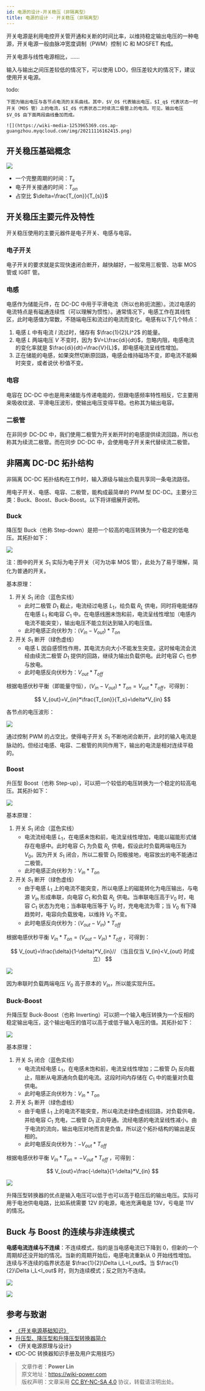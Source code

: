 ```yaml
---
id: 电源的设计-开关稳压（非隔离型）
title: 电源的设计 - 开关稳压（非隔离型）
---
```


开关电源是利用电控开关管开通和关断的时间比率，以维持稳定输出电压的一种电源，开关电源一般由脉冲宽度调制（PWM）控制 IC 和 MOSFET 构成。

开关电源与线性电源相比，……

输入与输出之间压差较低的情况下，可以使用 LDO，但压差较大的情况下，建议使用开关电源。

todo:

```省略
下图为输出电压与各节点电流的关系曲线。其中，$V_O$ 代表输出电压，$I_q$ 代表状态一时开关（MOS 管）上的电流，$I_d$ 代表状态二时续流二极管上的电流。可见，输出电压 $V_O$ 由下面两段曲线叠加而成。

![](https://wiki-media-1253965369.cos.ap-guangzhou.myqcloud.com/img/20211116162415.png)
```

## 开关稳压基础概念

![](https://wiki-media-1253965369.cos.ap-guangzhou.myqcloud.com/img/20211210172039.png)

- 一个完整周期的时间：$T_{s}$
- 电子开关接通的时间：$T_{on}$
- 占空比 $\delta=\frac{T_{on}}{T_{s}}$

## 开关稳压主要元件及特性

开关稳压使用的主要元器件是电子开关、电感与电容。

### 电子开关

电子开关的要求就是实现快速闭合断开，越快越好，一般常用三极管、功率 MOS 管或 IGBT 管。

### 电感

电感作为储能元件，在 DC-DC 中用于平滑电流（所以也称扼流圈）。流过电感的电流特点是有磁通连续性（可以理解为惯性）。通常情况下，电感工作在其线性区，此时电感值为常数，不随端电压和流过的电流而变化。电感有以下几个特点：

1. 电感 $L$ 中有电流 $I$ 流过时，储存有 $\frac{1}{2}LI^2$ 的能量。
2. 电感 $L$ 两端电压 $V$ 不变时，因为 $V=L\frac{di}{dt}$，忽略内阻，电感电流的变化率就是 $\frac{di}{dt}=\frac{V}{L}$，即电感电流呈线性增加。
3. 正在储能的电感，如果突然切断原回路，电感会维持磁场不变，即电流不能瞬时突变，或者说伏·秒值不变。

### 电容

电容在 DC-DC 中也是用来储能与传递电能的，但跟电感频率特性相反，它主要用来吸收纹波、平滑电压波形，使输出电压变得平稳。也称其为输出电容。

### 二极管

在非同步 DC-DC 中，我们使用二极管为开关断开时的电感提供续流回路，所以也称其为续流二极管。而在同步 DC-DC 中，会使用电子开关来代替续流二极管。

## 非隔离 DC-DC 拓扑结构

非隔离 DC-DC 拓扑结构在工作时，输入源级与输出负载共享同一条电流路径。

用电子开关、电感、电容、二极管，能构成最简单的 PWM 型 DC-DC。主要分三类：Buck、Boost、Buck-Boost。以下将详细展开说明。

### Buck

降压型 Buck（也称 Step-down）是把一个较高的电压转换为一个稳定的低电压。其拓扑如下：

![](https://wiki-media-1253965369.cos.ap-guangzhou.myqcloud.com/img/20211214100156.png)

注：图中的开关 $S_1$ 实际为电子开关（可为功率 MOS 管），此处为了易于理解，简化为普通的开关。

基本原理：

1. 开关 $S_1$ 闭合（蓝色实线）
   - 此时二极管 $D_1$ 截止，电流经过电感 $L_1$，给负载 $R_L$ 供电，同时将电能储存在电感 $L_1$ 和电容 $C_1$ 中。在电感线圈未饱和前，电流呈线性增加（电感内电流不能突变），输出电压不能立刻达到输入的电压值。
   - 此时电感正向伏秒为：$(V_{in}-V_{out})* T_{on}$
2. 开关 $S_1$ 断开（绿色虚线）
   - 电感 L 因自感惯性作用，其电流方向大小不能发生突变。这时候电流会流经由续流二极管 $D_1$ 提供的回路，继续为输出负载供电。此时电容 $C_1$ 也参与放电。
   - 此时电感反向伏秒为：$V_{out} * T_{off}$

根据电感伏秒平衡（即能量守恒），$(V_{in}-V_{out})* T_{on}=V_{out} * T_{off}$，可得到：

$$
V_{out}=V_{in}*\frac{T_{on}}{T_s}=\delta*V_{in}
$$

各节点的电压波形：

![](https://wiki-media-1253965369.cos.ap-guangzhou.myqcloud.com/img/20211214100812.png)

通过控制 PWM 的占空比，使得电子开关 $S_1$ 不断地闭合断开，此时的输入电流是脉动的。但经过电感、电容、二极管的共同作用下，输出的电流是相对连续平稳的。

### Boost

升压型 Boost（也称 Step-up），可以把一个较低的电压转换为一个稳定的较高电压。其拓扑如下：

![](https://wiki-media-1253965369.cos.ap-guangzhou.myqcloud.com/img/20211214100041.png)

基本原理：

1. 开关 $S_1$ 闭合（蓝色实线）
   - 电流流经电感 $L_1$，在电感未饱和前，电流呈线性增加，电能以磁能形式储存在电感中。此时电容 $C_1$ 为负载 $R_L$ 供电，假设此时负载两端电压为 $V_0$。因为开关 $S_1$ 闭合，所以二极管 $D_1$ 阳极接地，电容放出的电不能通过二极管。
   - 此时电感正向伏秒为：$V_{in}* T_{on}$
2. 开关 $S_1$ 断开（绿色虚线）
   - 由于电感 $L_1$ 上的电流不能突变，所以电感上的磁能转化为电压输出，与电源 $V_{in}$ 形成串联，向电容 $C_1$ 和负载 $R_L$ 供电。当串联电压高于$V_0$ 时，电容 $C_1$ 状态为充电；当串联电压等于 $V_0$ 时，充电电流为零；当 $V_0$ 有下降趋势时，电容向负载放电，以维持 $V_0$ 不变。
   - 此时电感反向伏秒为：$(V_{out}-V_{in})* T_{off}$

根据电感伏秒平衡 $V_{in}* T_{on}=(V_{out}-V_{in})* T_{off}$ ，可得到：

$$
V_{out}=\frac{\delta}{1-\delta}*V_{in}//
（当且仅当 V_{in}<V_{out} 时成立）
$$

![](https://wiki-media-1253965369.cos.ap-guangzhou.myqcloud.com/img/20211214103137.png)

因为串联时负载两端电压 $V_0$ 高于原本的 $V_{in}$，所以能实现升压。

### Buck-Boost

升降压型 Buck-Boost（也称 Inverting）可以把一个输入电压转换为一个反相的稳定输出电压，这个输出电压的值可以高于或低于输入电压的值。其拓扑如下：

![](https://wiki-media-1253965369.cos.ap-guangzhou.myqcloud.com/img/20211214100108.png)

基本原理：

1. 开关 $S_1$ 闭合（蓝色实线）
   - 电流流经电感 $L_1$，在电感未饱和前，电流呈线性增加；二极管 $D_1$ 反向截止，阻断从电源通向负载的电流。这段时间内存储在 $C_1$ 中的能量对负载供电。
   - 此时电感正向伏秒为：$V_{in}* T_{on}$
2. 开关 $S_1$ 断开（绿色虚线）
   - 由于电感 $L_1$ 上的电流不能突变，所以电流走绿色虚线回路，对负载供电，并给电容 $C_1$ 充电，二极管 $D_1$ 正向导通。流经电感的电流呈线性减小。由于电流的流向，输出电压对地而言是负值，所以这个拓扑结构的输出是反相的。
   - 此时电感反向伏秒为：$-V_{out}* T_{off}$

根据电感伏秒平衡 $V_{in}* T_{on}=-V_{out}* T_{off}$ ，可得到：

$$
V_{out}=\frac{-\delta}{1-\delta}*V_{in}
$$

![](https://wiki-media-1253965369.cos.ap-guangzhou.myqcloud.com/img/20211214171652.png)

升降压型转换器的优点是输入电压可以低于也可以高于稳压后的输出电压。实际可用于电池供电电路，比如系统需要 12V 的电源，电池充满电是 13V，亏电是 11V 的情况。

## Buck 与 Boost 的连续与非连续模式

**电感电流连续与不连续**：不连续模式，指的是当电感电流已下降到 0，但新的一个周期却还没开始的情况。当新的周期开始后，电感电流重新从 0 开始线性增加。连续与不连续的临界状态是 $\frac{1}{2}\Delta i_L=I_out$。当 $\frac{1}{2}\Delta i_L<I_out$ 时，则为连续模式；反之则为不连续。

![](https://wiki-media-1253965369.cos.ap-guangzhou.myqcloud.com/img/20211119160713.png)

![](https://wiki-media-1253965369.cos.ap-guangzhou.myqcloud.com/img/20211130174622.png)

## 参考与致谢

- [《开关电源基础知识》](https://www.ti.com.cn/cn/lit/an/zhct203/zhct203.pdf)
- [升压型、降压型和升降压型转换器简介](https://recom-power.com/zh/rec-n-an-introduction-to-buck,-boost,-and-buck!sboost-converters-131.html?0)
- 《开关电源原理与设计》
- 《DC-DC 转换器知识手册及用户实用技巧》

> 文章作者：**Power Lin**  
> 原文地址：<https://wiki-power.com>  
> 版权声明：文章采用 [CC BY-NC-SA 4.0](https://creativecommons.org/licenses/by/4.0/deed.zh) 协议，转载请注明出处。
